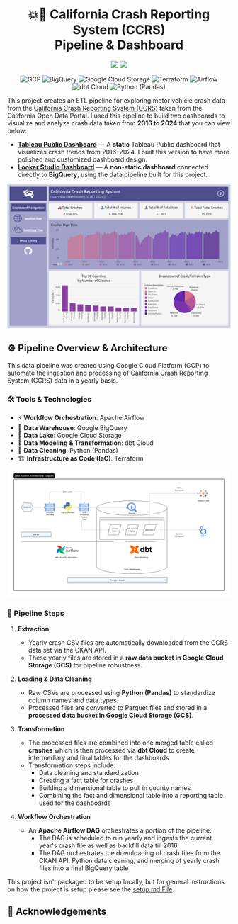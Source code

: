<h1 align="center">💥🚗 California Crash Reporting System (CCRS) </br> Pipeline & Dashboard </h1>

<p align="center">
   <img src="https://img.shields.io/github/last-commit/nikitajakkam/ccrs-dashboard">
   <img src="https://img.shields.io/github/license/nikitajakkam/ccrs-dashboard">
</p>

<p align="center">
  <img src="https://img.shields.io/badge/GCP-4285F4?style=for-the-badge&logo=googlecloud&logoColor=white" alt="GCP">
  <img src="https://img.shields.io/badge/BigQuery-4285F4?style=for-the-badge&logo=googlebigquery&logoColor=white" alt="BigQuery">
  <img src="https://img.shields.io/badge/GCS-4285F4?style=for-the-badge&logo=googlestorage&logoColor=white" alt="Google Cloud Storage">
  <img src="https://img.shields.io/badge/Terraform-7B42BC?style=for-the-badge&logo=terraform&logoColor=white" alt="Terraform">
  <img src="https://img.shields.io/badge/Airflow-017CEE?style=for-the-badge&logo=Apache%20Airflow&logoColor=white" alt="Airflow">
  <img src="https://img.shields.io/badge/dbt-FF694B?style=for-the-badge&logo=dbt&logoColor=white" alt="dbt Cloud">
  <img src="https://img.shields.io/badge/Python-FFD43B?style=for-the-badge&logo=python&logoColor=blue" alt="Python (Pandas)">
</p>

This project creates an ETL pipeline for exploring motor vehicle crash data from the [California Crash Reporting System (CCRS)](https://data.ca.gov/) taken from the California Open Data Portal. I used this pipeline to build two dashboards to visualize and analyze crash data taken from **2016 to 2024** that you can view below:

- **[Tableau Public Dashboard](https://public.tableau.com/app/profile/nikita.jakkam/viz/CCRSDashboard/OverviewDashboard)** — A **static** Tableau Public dashboard that visualizes crash trends from 2016–2024. I built this version to have more polished and customized dashboard design.
- **[Looker Studio Dashboard](https://lookerstudio.google.com/s/houpEX8slXw)** — A **non-static dashboard** connected directly to **BigQuery**, using the data pipeline built for this project.

<p align="center">
<img src="images/tableau-dashboard.png" alt="Tableau Dashboard Overview Page Screenshot" width="700"/>
</p>

## ⚙️ Pipeline Overview & Architecture
This data pipeline was created using Google Cloud Platform (GCP) to automate the ingestion and processing of California Crash Reporting System (CCRS) data in a yearly basis. 

### 🛠 Tools & Technologies
- ⚡ **Workflow Orchestration**: Apache Airflow  
- 🏢 **Data Warehouse**: Google BigQuery  
- 💾 **Data Lake**: Google Cloud Storage  
- 🔄 **Data Modeling & Transformation**: dbt Cloud  
- 🐍 **Data Cleaning**: Python (Pandas)  
- 🏗️ **Infrastructure as Code (IaC)**: Terraform
     
<p align="center">
<img src="images/pipeline-diagram.svg" alt="Data Pipeline Diagram" width="1000"/>
</p>

### 🔄 Pipeline Steps
1. **Extraction**
   - Yearly crash CSV files are automatically downloaded from the CCRS data set via the CKAN API.
   - These yearly files are stored in a **raw data bucket in Google Cloud Storage (GCS)** for pipeline robustness.

2. **Loading & Data Cleaning**
   - Raw CSVs are processed using **Python (Pandas)** to standardize column names and data types.
   - Processed files are converted to Parquet files and stored in a **processed data bucket in Google Cloud Storage (GCS)**. 

3. **Transformation**
   - The processed files are combined into one merged table called **crashes** which is then processed via **dbt Cloud** to create intermediary and final tables for the dashboards
   - Transformation steps include:
     - Data cleaning and standardization
     - Creating a fact table for crashes  
     - Building a dimensional table to pull in county names
     - Combining the fact and dimensional table into a reporting table used for the dashboards

5. **Workflow Orchestration**
   - An **Apache Airflow DAG** orchestrates a portion of the pipeline:
     - The DAG is scheduled to run yearly and ingests the current year's crash file as well as backfill data till 2016
     - The DAG orchestrates the downloading of crash files from the CKAN API, Python data cleaning, and merging of yearly crash files into a final BigQuery table

This project isn't packaged to be setup locally, but for general instructions on how the project is setup please see the [setup.md File](setup.md).  
  
## 💐 Acknowledgements
